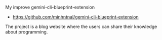 My improve gemini-cli-blueprint-extension
- https://github.com/minhntnal/gemini-cli-blueprint-extension

The project is a blog website where the users can share their knowledge about programming.
